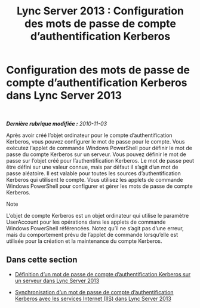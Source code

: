 ﻿---
title: 'Lync Server 2013 : Configuration des mots de passe de compte d’authentification Kerberos'
TOCTitle: Configuration des mots de passe de compte d’authentification Kerberos
ms:assetid: b435f88e-4a77-4be7-b7e5-c17484303b74
ms:mtpsurl: https://technet.microsoft.com/fr-fr/library/Gg412870(v=OCS.15)
ms:contentKeyID: 49298597
ms.date: 05/20/2016
mtps_version: v=OCS.15
ms.translationtype: HT
---

# Configuration des mots de passe de compte d’authentification Kerberos dans Lync Server 2013

 

_**Dernière rubrique modifiée :** 2010-11-03_

Après avoir créé l’objet ordinateur pour le compte d’authentification Kerberos, vous pouvez configurer le mot de passe pour le compte. Vous exécutez l’applet de commande Windows PowerShell pour définir le mot de passe du compte Kerberos sur un serveur. Vous pouvez définir le mot de passe sur l’objet créé pour l’authentification Kerberos. Le mot de passe peut être défini sur une valeur connue, mais par défaut il s’agit d’un mot de passe aléatoire. Il est valable pour toutes les sources d’authentification Kerberos qui utilisent le compte. Vous utilisez les applets de commande Windows PowerShell pour configurer et gérer les mots de passe de compte Kerberos.

> [!NOTE]  
> L’objet de compte Kerberos est un objet ordinateur qui utilise le paramètre UserAccount pour les opérations dans les applets de commande Windows PowerShell référencées. Notez qu’il ne s’agit pas d’une erreur, mais du comportement prévu de l’applet de commande lorsqu’elle est utilisée pour la création et la maintenance du compte Kerberos.

## Dans cette section

  - [Définition d’un mot de passe de compte d’authentification Kerberos sur un serveur dans Lync Server 2013](lync-server-2013-set-a-kerberos-authentication-account-password-on-a-server.md)

  - [Synchronisation d’un mot de passe de compte d’authentification Kerberos avec les services Internet (IIS) dans Lync Server 2013](lync-server-2013-synchronize-a-kerberos-authentication-account-password-to-iis.md)

